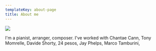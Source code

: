 ```yaml
---
templateKey: about-page
title: About me
---
```

![](/img/13963102_558466987693642_1692124028709897730_o.jpg)

I'm a pianist, arranger, composer. I've worked with Chantae Cann, Tony Momrelle, Davide Shorty, 24 pesos, Jay Phelps, Marco Tamburini,
